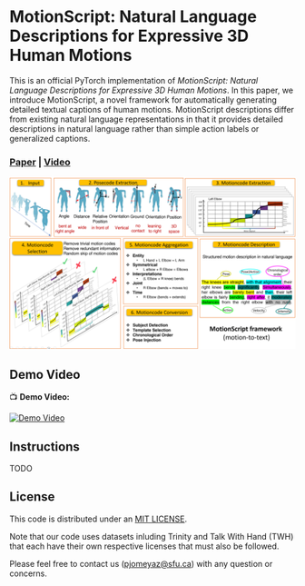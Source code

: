 # MotionScript: Natural Language Descriptions for Expressive 3D Human Motions



This is an official PyTorch implementation of _MotionScript: Natural Language Descriptions for Expressive 3D Human Motions_. In this paper, we introduce MotionScript, a novel framework for automatically generating detailed textual captions
of human motions. MotionScript descriptions differ from existing natural language representations in that it provides detailed descriptions in natural language rather than simple action labels or generalized captions.

### [Paper](https://arxiv.org/abs/2312.12634) | [Video](https://youtu.be/olrF_Vsx6tY?si=5Rbzx07MxvCoZ4oS)

![OVERVIEW](docs/asset/framework_2.png)

## Demo Video

📺 **Demo Video:**

[![Demo Video](https://img.youtube.com/vi/olrF_Vsx6tY/0.jpg)](https://youtu.be/olrF_Vsx6tY?si=5Rbzx07MxvCoZ4oS)




## Instructions

TODO

## License

This code is distributed under an [MIT LICENSE](LICENSE).

Note that our code uses datasets inluding Trinity and Talk With Hand (TWH) that each have their own respective licenses that must also be followed.

Please feel free to contact us (pjomeyaz@sfu.ca) with any question or concerns.

